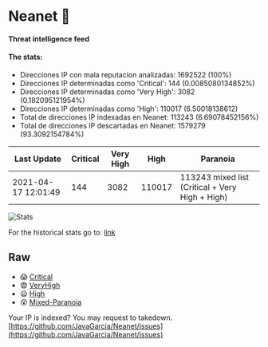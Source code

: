 # Neanet :hocho:
#### Threat intelligence feed
#### The stats:

- Direcciones IP con mala reputacion analizadas: 1692522 (100%)
- Direcciones IP determinadas como 'Critical':  144 (0.0085080134852%)
- Direcciones IP determinadas como 'Very High':  3082 (0.182095121954%)
- Direcciones IP determinadas como 'High':  110017 (6.50018138612)
- Total de direcciones IP indexadas en Neanet:  113243 (6.69078452156%)
- Total de direcciones IP descartadas en Neanet:  1579279 (93.3092154784%)

| Last Update | Critical | Very High | High | Paranoia |
| --- | --- | --- | --- | --- |
| 2021-04-17 12:01:49 | 144 | 3082 | 110017 | 113243 mixed list (Critical + Very High + High)|

![Stats](https://docs.google.com/spreadsheets/d/e/2PACX-1vSnaNMIXVabIpDJjufMlzH7poXnshF3mgd8Is1g9ytUEzVsP5my4Trn8f-xkoLLQ38xpL3HtmUexLo6/pubchart?oid=501124687&format=image)

For the historical stats go to: [link](/stats.csv)
## Raw
- :scream: [Critical](https://raw.githubusercontent.com/JavaGarcia/Neanet/master/blacklists/neanet_critical.txt)
- :fearful: [VeryHigh](https://raw.githubusercontent.com/JavaGarcia/Neanet/master/blacklists/neanet_veryHigh.txtt)
- :frowning: [High](https://raw.githubusercontent.com/JavaGarcia/Neanet/master/blacklists/neanet_high.txt)
- :dizzy_face: [Mixed-Paranoia](https://raw.githubusercontent.com/JavaGarcia/Neanet/master/blacklists/neanet_all.txt)


Your IP is indexed? You may request to takedown. [https://github.com/JavaGarcia/Neanet/issues](https://github.com/JavaGarcia/Neanet/issues)

























































































































































































































































































































































































































































































































































































































































































































































































































































































































































































































































































































































































































































































































































































































































































































































































































































































































































































































































































































































































































































































































































































































































































































































































































































































































































































































































































































































































































































































































































































































































































































































































































































































































































































































































































































































































































































































































































































































































































































































































































































































































































































































































































































































































































































































































































































































































































































































































































































































































































































































































































































































































































































































































































































































































































































































































































































































































































































































































































